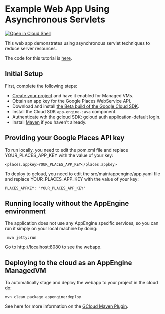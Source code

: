 
# Example Web App Using Asynchronous Servlets #

<a href="https://console.cloud.google.com/cloudshell/open?git_repo=https://github.com/GoogleCloudPlatform/java-docs-samples&page=editor&open_in_editor=flexible/async-rest/README.md">
<img alt="Open in Cloud Shell" src ="http://gstatic.com/cloudssh/images/open-btn.png"></a>


This web app demonstrates using asynchronous servlet techniques to reduce server resources.

The code for this tutorial is [here](https://github.com/GoogleCloudPlatform/java-docs-samples/tree/main/flexible/async-rest).


## Initial Setup ##

First, complete the following steps:

- [Create your project](https://developers.google.com/appengine/docs/managed-vms/) and have it enabled for Managed VMs.
- Obtain an app key for the Google Places WebService API.
- Download and install [the Beta build of the Google Cloud SDK](https://developers.google.com/cloud/sdk/#Quick_Start).
- Install the Cloud SDK `app-engine-java` component.
- Authenticate wth the gcloud SDK: gcloud auth application-default login.
- Install [Maven](http://maven.apache.org/download.cgi) if you haven't already.


## Providing your Google Places API key ##

To run locally, you need to edit the pom.xml file and replace YOUR_PLACES_APP_KEY with the value of your key:

    <places.appkey>YOUR_PLACES_APP_KEY</places.appkey>

To deploy to gcloud, you need to edit the src/main/appengine/app.yaml file and replace YOUR_PLACES_APP_KEY with the value of your key:

    PLACES_APPKEY: 'YOUR_PLACES_APP_KEY'


## Running locally without the AppEngine environment ##

The application does not use any AppEngine specific services, so you can run it simply on your local machine by doing:

     mvn jetty:run

Go to  http://localhost:8080 to see the webapp.


## Deploying to the cloud as an AppEngine ManagedVM ##

To automatically stage and deploy the webapp to your project in the cloud do:

    mvn clean package appengine:deploy

See here for more information on the [GCloud Maven Plugin](https://github.com/GoogleCloudPlatform/gcloud-maven-plugin).

